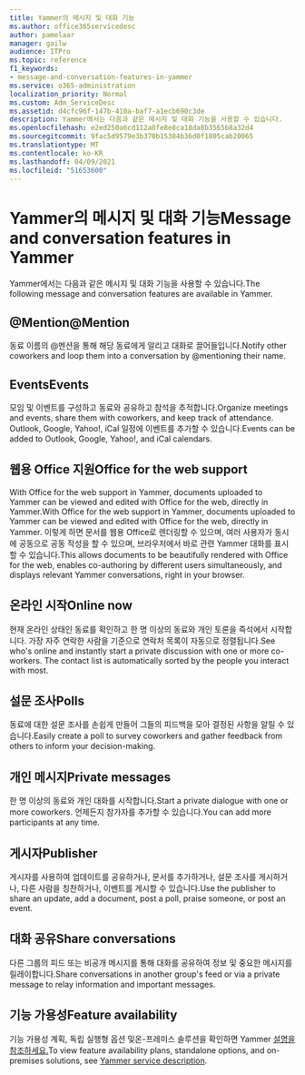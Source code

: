 ```yaml
---
title: Yammer의 메시지 및 대화 기능
ms.author: office365servicedesc
author: pamelaar
manager: gailw
audience: ITPro
ms.topic: reference
f1_keywords:
- message-and-conversation-features-in-yammer
ms.service: o365-administration
localization_priority: Normal
ms.custom: Adm_ServiceDesc
ms.assetid: d4cfc96f-147b-410a-baf7-a1ecb690c3de
description: Yammer에서는 다음과 같은 메시지 및 대화 기능을 사용할 수 있습니다.
ms.openlocfilehash: e2ed250a6cd112a0fe8e8ca18da8b3565b8a32d4
ms.sourcegitcommit: 9fac5d9579e3b370b15384b36d0f1805cab20065
ms.translationtype: MT
ms.contentlocale: ko-KR
ms.lasthandoff: 04/09/2021
ms.locfileid: "51653600"
---
```

# <a name="message-and-conversation-features-in-yammer"></a><span data-ttu-id="cce89-103">Yammer의 메시지 및 대화 기능</span><span class="sxs-lookup"><span data-stu-id="cce89-103">Message and conversation features in Yammer</span></span>

<span data-ttu-id="cce89-104">Yammer에서는 다음과 같은 메시지 및 대화 기능을 사용할 수 있습니다.</span><span class="sxs-lookup"><span data-stu-id="cce89-104">The following message and conversation features are available in Yammer.</span></span>
  
## <a name="mention"></a><span data-ttu-id="cce89-105">@Mention</span><span class="sxs-lookup"><span data-stu-id="cce89-105">@Mention</span></span>

<span data-ttu-id="cce89-106">동료 이름의 @멘션을 통해 해당 동료에게 알리고 대화로 끌어들입니다.</span><span class="sxs-lookup"><span data-stu-id="cce89-106">Notify other coworkers and loop them into a conversation by @mentioning their name.</span></span>

## <a name="events"></a><span data-ttu-id="cce89-107">Events</span><span class="sxs-lookup"><span data-stu-id="cce89-107">Events</span></span>

<span data-ttu-id="cce89-108">모임 및 이벤트를 구성하고 동료와 공유하고 참석을 추적합니다.</span><span class="sxs-lookup"><span data-stu-id="cce89-108">Organize meetings and events, share them with coworkers, and keep track of attendance.</span></span> <span data-ttu-id="cce89-109">Outlook, Google, Yahoo!, iCal 일정에 이벤트를 추가할 수 있습니다.</span><span class="sxs-lookup"><span data-stu-id="cce89-109">Events can be added to Outlook, Google, Yahoo!, and iCal calendars.</span></span>
  
## <a name="office-for-the-web-support"></a><span data-ttu-id="cce89-110">웹용 Office 지원</span><span class="sxs-lookup"><span data-stu-id="cce89-110">Office for the web support</span></span>

<span data-ttu-id="cce89-111">With Office for the web support in Yammer, documents uploaded to Yammer can be viewed and edited with Office for the web, directly in Yammer.</span><span class="sxs-lookup"><span data-stu-id="cce89-111">With Office for the web support in Yammer, documents uploaded to Yammer can be viewed and edited with Office for the web, directly in Yammer.</span></span> <span data-ttu-id="cce89-112">이렇게 하면 문서를 웹용 Office로 렌더링할 수 있으며, 여러 사용자가 동시에 공동으로 공동 작성을 할 수 있으며, 브라우저에서 바로 관련 Yammer 대화를 표시할 수 있습니다.</span><span class="sxs-lookup"><span data-stu-id="cce89-112">This allows documents to be beautifully rendered with Office for the web, enables co-authoring by different users simultaneously, and displays relevant Yammer conversations, right in your browser.</span></span>

## <a name="online-now"></a><span data-ttu-id="cce89-113">온라인 시작</span><span class="sxs-lookup"><span data-stu-id="cce89-113">Online now</span></span>

<span data-ttu-id="cce89-p103">현재 온라인 상태인 동료를 확인하고 한 명 이상의 동료와 개인 토론을 즉석에서 시작합니다. 가장 자주 연락한 사람을 기준으로 연락처 목록이 자동으로 정렬됩니다.</span><span class="sxs-lookup"><span data-stu-id="cce89-p103">See who's online and instantly start a private discussion with one or more co-workers. The contact list is automatically sorted by the people you interact with most.</span></span>

## <a name="polls"></a><span data-ttu-id="cce89-116">설문 조사</span><span class="sxs-lookup"><span data-stu-id="cce89-116">Polls</span></span>

<span data-ttu-id="cce89-117">동료에 대한 설문 조사를 손쉽게 만들어 그들의 피드백을 모아 결정된 사항을 알릴 수 있습니다.</span><span class="sxs-lookup"><span data-stu-id="cce89-117">Easily create a poll to survey coworkers and gather feedback from others to inform your decision-making.</span></span>
  
## <a name="private-messages"></a><span data-ttu-id="cce89-118">개인 메시지</span><span class="sxs-lookup"><span data-stu-id="cce89-118">Private messages</span></span>

<span data-ttu-id="cce89-119">한 명 이상의 동료와 개인 대화를 시작합니다.</span><span class="sxs-lookup"><span data-stu-id="cce89-119">Start a private dialogue with one or more coworkers.</span></span> <span data-ttu-id="cce89-120">언제든지 참가자를 추가할 수 있습니다.</span><span class="sxs-lookup"><span data-stu-id="cce89-120">You can add more participants at any time.</span></span>

## <a name="publisher"></a><span data-ttu-id="cce89-121">게시자</span><span class="sxs-lookup"><span data-stu-id="cce89-121">Publisher</span></span>

<span data-ttu-id="cce89-122">게시자를 사용하여 업데이트를 공유하거나, 문서를 추가하거나, 설문 조사를 게시하거나, 다른 사람을 칭찬하거나, 이벤트를 게시할 수 있습니다.</span><span class="sxs-lookup"><span data-stu-id="cce89-122">Use the publisher to share an update, add a document, post a poll, praise someone, or post an event.</span></span>
    
## <a name="share-conversations"></a><span data-ttu-id="cce89-123">대화 공유</span><span class="sxs-lookup"><span data-stu-id="cce89-123">Share conversations</span></span>

<span data-ttu-id="cce89-124">다른 그룹의 피드 또는 비공개 메시지를 통해 대화를 공유하여 정보 및 중요한 메시지를 릴레이합니다.</span><span class="sxs-lookup"><span data-stu-id="cce89-124">Share conversations in another group's feed or via a private message to relay information and important messages.</span></span>
  
## <a name="feature-availability"></a><span data-ttu-id="cce89-125">기능 가용성</span><span class="sxs-lookup"><span data-stu-id="cce89-125">Feature availability</span></span>

<span data-ttu-id="cce89-126">기능 가용성 계획, 독립 실행형 옵션 및온-프레미스 솔루션을 확인하면 Yammer [설명을 참조하세요.](yammer-service-description.md)</span><span class="sxs-lookup"><span data-stu-id="cce89-126">To view feature availability plans, standalone options, and on-premises solutions, see [Yammer service description](yammer-service-description.md).</span></span>
  
